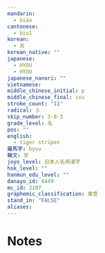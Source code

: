 ```yaml
---
mandarin:
  - biāo
cantonese:
  - biu1
korean:
  - 표
korean_native: ""
japanese:
  - HYOU
  - HYUU
japanese_nanori: ""
vietnamese:
middle_chinese_initial: p
middle_chinese_final: iɪu
stroke_count: "11"
radical: 彡
skip_number: 3-8-3
grade_level: 名
pos: ""
english:
  - tiger stripes
羅馬字: byuu
韓文: 븃
joyo_level: 日本人名用漢字
hsk_level: ""
hanmun_edu_level: ""
danayo_id: 8449
mc_id: 2107
graphemic_classification: 會意
stand_in: "FALSE"
aliases:
---
```


# Notes
